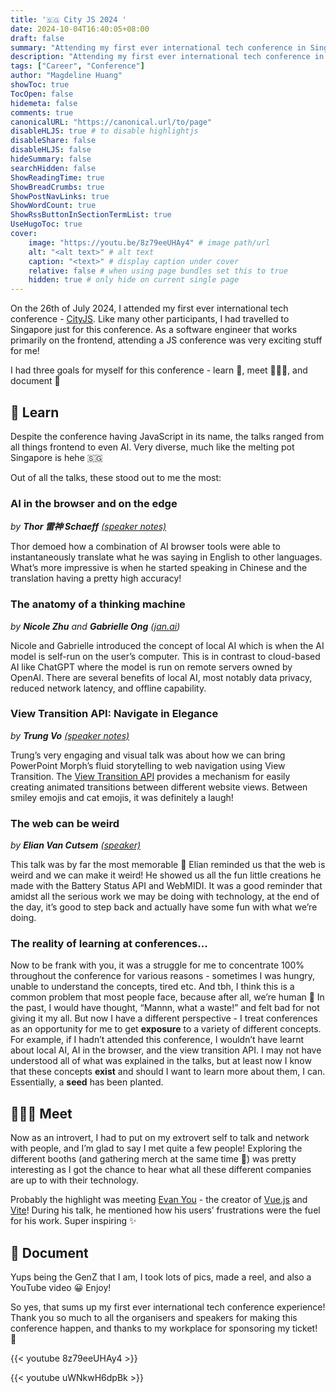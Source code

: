 ```yaml
---
title: '🇸🇬 City JS 2024 '
date: 2024-10-04T16:40:05+08:00
draft: false
summary: "Attending my first ever international tech conference in Singapore!" #displays underneath title in blog title card on homepage
description: "Attending my first ever international tech conference in Singapore!" #displays underneath title in actual blog page
tags: ["Career", "Conference"]
author: "Magdeline Huang"
showToc: true
TocOpen: false
hidemeta: false
comments: true
canonicalURL: "https://canonical.url/to/page"
disableHLJS: true # to disable highlightjs
disableShare: false
disableHLJS: false
hideSummary: false
searchHidden: false
ShowReadingTime: true
ShowBreadCrumbs: true
ShowPostNavLinks: true
ShowWordCount: true
ShowRssButtonInSectionTermList: true
UseHugoToc: true
cover:
    image: "https://youtu.be/8z79eeUHAy4" # image path/url
    alt: "<alt text>" # alt text
    caption: "<text>" # display caption under cover
    relative: false # when using page bundles set this to true
    hidden: true # only hide on current single page
---
```


On the 26th of July 2024, I attended my first ever international tech conference - [CityJS](https://cityjsconf.org/). Like many other participants, I had travelled to Singapore just for this conference. As a software engineer that works primarily on the frontend, attending a JS conference was very exciting stuff for me!

I had three goals for myself for this conference - learn 🧠, meet 🙋🏻‍♀️, and document 📸

## 🧠 Learn

Despite the conference having JavaScript in its name, the talks ranged from all things frontend to even AI. Very diverse, much like the melting pot Singapore is hehe 🇸🇬

Out of all the talks, these stood out to me the most:

### AI in the browser and on the edge

_by **Thor 雷神 Schaeff** [(speaker notes)](https://thor.bio/talks/sg-cityjsconf-2024)_

Thor demoed how a combination of AI browser tools were able to instantaneously translate what he was saying in English to other languages. What’s more impressive is when he started speaking in Chinese and the translation having a pretty high accuracy!

### The anatomy of a thinking machine

_by **Nicole Zhu** and **Gabrielle Ong** ([jan.ai](https://jan.ai/))_

Nicole and Gabrielle introduced the concept of local AI which is when the AI model is self-run on the user’s computer. This is in contrast to cloud-based AI like ChatGPT where the model is run on remote servers owned by OpenAI. There are several benefits of local AI, most notably data privacy, reduced network latency, and offline capability.

### View Transition API: Navigate in Elegance

_by **Trung Vo** [(speaker notes)](https://www.notion.so/48da88ba32ee4a87a121eba9c58ffd6f?pvs=21)_

Trung’s very engaging and visual talk was about how we can bring PowerPoint Morph’s fluid storytelling to web navigation using View Transition. The [View Transition API](https://developer.chrome.com/docs/web-platform/view-transitions) provides a mechanism for easily creating animated transitions between different website views. Between smiley emojis and cat emojis, it was definitely a laugh!

### The web can be weird

_by **Elian Van Cutsem** [(speaker)](https://x.com/ElianCodes)_

This talk was by far the most memorable 🤩 Elian reminded us that the web is weird and we can make it weird! He showed us all the fun little creations he made with the Battery Status API and WebMIDI. It was a good reminder that amidst all the serious work we may be doing with technology, at the end of the day, it’s good to step back and actually have some fun with what we’re doing.

### The reality of learning at conferences...

Now to be frank with you, it was a struggle for me to concentrate 100% throughout the conference for various reasons - sometimes I was hungry, unable to understand the concepts, tired etc. And tbh, I think this is a common problem that most people face, because after all, we’re human 🥲 In the past, I would have thought, “Mannn, what a waste!” and felt bad for not giving it my all. But now I have a different perspective - I treat conferences as an opportunity for me to get **exposure** to a variety of different concepts. For example, if I hadn’t attended this conference, I wouldn’t have learnt about local AI, AI in the browser, and the view transition API. I may not have understood all of what was explained in the talks, but at least now I know that these concepts **exist** and should I want to learn more about them, I can. Essentially, a **seed** has been planted.

## 🙋🏻‍♀️ Meet

Now as an introvert, I had to put on my extrovert self to talk and network with people, and I’m glad to say I met quite a few people! Exploring the different booths (and gathering merch at the same time 🤭) was pretty interesting as I got the chance to hear what all these different companies are up to with their technology.

Probably the highlight was meeting [Evan You](https://evanyou.me/?utm=22b03) - the creator of [Vue.js](https://vuejs.org/) and [Vite](https://vitejs.dev/)! During his talk, he mentioned how his users’ frustrations were the fuel for his work. Super inspiring ✨

## 📸 Document

Yups being the GenZ that I am, I took lots of pics, made a reel, and also a YouTube video 😀 Enjoy!

So yes, that sums up my first ever international tech conference experience! Thank you so much to all the organisers and speakers for making this conference happen, and thanks to my workplace for sponsoring my ticket! 🥰

{{< youtube 8z79eeUHAy4 >}}<br />

{{< youtube uWNkwH6dpBk >}}<br />
